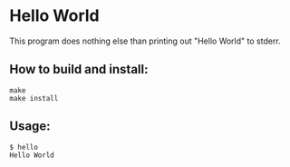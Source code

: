 # Hello World

This program does nothing else than printing out "Hello World" to stderr.

## How to build and install:
```
make
make install
```

## Usage:
```
$ hello
Hello World
```

